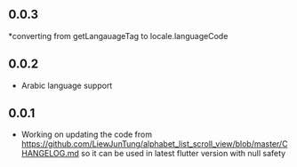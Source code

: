 ## 0.0.3
*converting from getLangauageTag to locale.languageCode


## 0.0.2

* Arabic language support


## 0.0.1

* Working on updating the code from https://github.com/LiewJunTung/alphabet_list_scroll_view/blob/master/CHANGELOG.md so it can be used in latest flutter version with null safety
